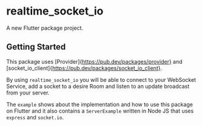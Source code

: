 # realtime_socket_io

A new Flutter package project.

## Getting Started

This package uses [Provider]{https://pub.dev/packages/provider} and [socket_io_client]{https://pub.dev/packages/socket_io_client}.

By using `realtime_socket_io` you will be able to connect to your WebSocket Service, add a socket to a desire Room and listen to an update broadcast from your server. 

The `example` shows about the implementation and how to use this package on Flutter and it also contains a `ServerExample` written in Node JS that uses `express` and `socket.io`. 

